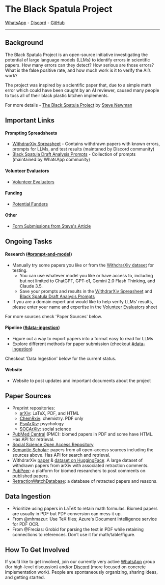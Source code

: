 # The Black Spatula Project
[WhatsApp](https://chat.whatsapp.com/DRkjqk1pwTu1pDXC9oeC0q) - [Discord](https://discord.gg/ynSY7q9y) - [GitHub](https://github.com/The-Black-Spatula-Project)

---

## Background
The Black Spatula Project is an open-source initiative investigating the potential of large language models (LLMs) to identify errors in scientific papers. How many errors can they detect? How serious are those errors? What is the false positive rate, and how much work is it to verify the AI’s work?

The project was inspired by a scientific paper that, due to a simple math error which could have been caught by an AI reviewer, caused many people to toss all of their black plastic kitchen implements.

For more details - [The Black Spatula Project](https://amistrongeryet.substack.com/p/the-black-spatula-project) by [Steve Newman](https://x.com/snewmanpv)


## Important Links

#### Prompting Spreadsheets
- [WithdrarXiv Spreasheet](https://docs.google.com/spreadsheets/d/1Eo5BH_shOZXKf63_kA7cuDXTBkva0vteB9CBAddq2TI/edit?usp=sharing) - Contains withdrawn papers with known errors, prompts for LLMs, and test results (maintaned by Discord community)
- [Black Spatula Draft Analysis Prompts](https://docs.google.com/spreadsheets/d/1IHGQ5s9b6U6cofYsvYEm3ITEf9MrwsMZpqV48FJnyV0/edit?usp=sharing) - Collection of prompts (maintained by WhatsApp community)

#### Volunteer Evaluators
- [Volunteer Evaluators](https://docs.google.com/spreadsheets/d/1CrkXS2WMx3a5mf5fVC_oSVJYEo3dgYZqAfm6GXX4htA)

#### Funding
- [Potential Funders](https://docs.google.com/spreadsheets/d/1tHEp3nMFgb26um6vBV8Ok2hOTCz8oq9rjMsFoRK38VE)

#### Other
- [Form Submissions from Steve's Article](https://docs.google.com/spreadsheets/d/1wXZdt3a5_RsLFdKPs6KBr3YtE5D2nLvpJatxMYDQ2Ig)


## Ongoing Tasks

#### Research ([#prompt-and-model](https://discord.com/channels/1318622366322131015/1318756579113304074))
- Manually try some papers you like or from the [WithdrarXiv dataset](https://huggingface.co/datasets/darpa-scify/withdrarxiv) for testing.
    - You can use whatever model you like or have access to, including but not limited to ChatGPT, GPT-o1, Gemini 2.0 Flash Thinking, and Claude 3.5.
    - Save your prompts and results in the [WithdrarXiv Spreasheet](https://docs.google.com/spreadsheets/d/1Eo5BH_shOZXKf63_kA7cuDXTBkva0vteB9CBAddq2TI/edit?usp=sharing) and [Black Spatula Draft Analysis Prompts](https://docs.google.com/spreadsheets/d/1IHGQ5s9b6U6cofYsvYEm3ITEf9MrwsMZpqV48FJnyV0/edit?usp=sharing)
- If you are a domain expert and would like to help verify LLMs’ results, please enter your name and expertise in the [Volunteer Evaluators](https://docs.google.com/spreadsheets/d/1CrkXS2WMx3a5mf5fVC_oSVJYEo3dgYZqAfm6GXX4htA) sheet

For more sources check 'Paper Sources' below.

#### Pipeline ([#data-ingestion](https://discord.com/channels/1318622366322131015/1318643155419009024))
- Figure out a way to export papers into a format easy to read for LLMs
- Explore different methods for paper submission (checkout [#data-ingestion](https://discord.com/channels/1318622366322131015/1318643155419009024))

Checkout 'Data Ingestion' below for the current status.

#### Website
- Website to post updates and important documents about the project


## Paper Sources
- Preprint repositories:
    - [arXiv](https://arxiv.org/): LaTeX, PDF, and HTML
    - [ChemRxiv](https://chemrxiv.org/engage/chemrxiv/public-dashboard): chemistry. PDF only
    - [PsyArXiv](https://osf.io/preprints/psyarxiv): psychology
    - [SOCArXiv](https://osf.io/preprints/socarxiv): social science
- [PubMed Central](https://pmc.ncbi.nlm.nih.gov/) (PMC): biomed papers in PDF and some have HTML. Has API for retrieval.
- [Social Science Open Access Repository](https://www.gesis.org/en/ssoar)
- [Semantic Scholar](https://www.semanticscholar.org/): papers from all open-access sources including the sources above. Has API for search and retrieval.
- WithdrarXiv [paper](https://arxiv.org/abs/2412.03775) & [dataset on HuggingFace](https://huggingface.co/datasets/darpa-scify/withdrarxiv): A large dataset of withdrawn papers from arXiv with associated retraction comments.
- [PubPeer](https://pubpeer.com/): a platform for biomed researchers to post comments on published papers.
- [RetractionWatchDatabase](https://retractiondatabase.org/RetractionSearch.aspx?): a database of retracted papers and reasons.


## Data Ingestion
- Prioritize using papers in LaTeX to retain math formulas. Biomed papers are usually in PDF but PDF conversion can mess it up.
- From @mhmazur: Use TeX files; Azure's Document Intelligence service for PDF OCR.
- From @Frecias: Grobid for parsing the text in PDF while retaining connections to references. Don’t use it for math/table/figure.


## How To Get Involved
If you’d like to get involved, join our currently very active [WhatsApp](https://chat.whatsapp.com/DRkjqk1pwTu1pDXC9oeC0q) group (for high-level discussion) and/or [Discord](https://discord.gg/ynSY7q9y) (more focused on concrete implementation work). People are spontaneously organizing, sharing ideas, and getting started.